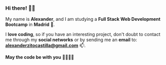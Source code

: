 ### Hi there! 🦊👋

My name is <b>Alexander</b>, and I am studying a <b>Full Stack Web Development Bootcamp</b> in <b>Madrid</b> 🌱.

I <b>love coding</b>, so if you have an interesting project, don't doubt to contact me through my <b>social networks</b> or by sending me an <b>email</b> to: <b>alexanderzitocastilla@gmail.com</b> 📫.

<b>May the code be with you</b> 👨‍💻👩‍💻
<!--
**alexcastillla/alexcastillla** is a ✨ _special_ ✨ repository because its `README.md` (this file) appears on your GitHub profile.

Here are some ideas to get you started:

- 🔭 I’m currently working on ...
- 🌱 I’m currently learning ...
- 👯 I’m looking to collaborate on ...
- 🤔 I’m looking for help with ...
- 💬 Ask me about ...
- 📫 How to reach me: ...
- 😄 Pronouns: ...
- ⚡ Fun fact: ...
-->
